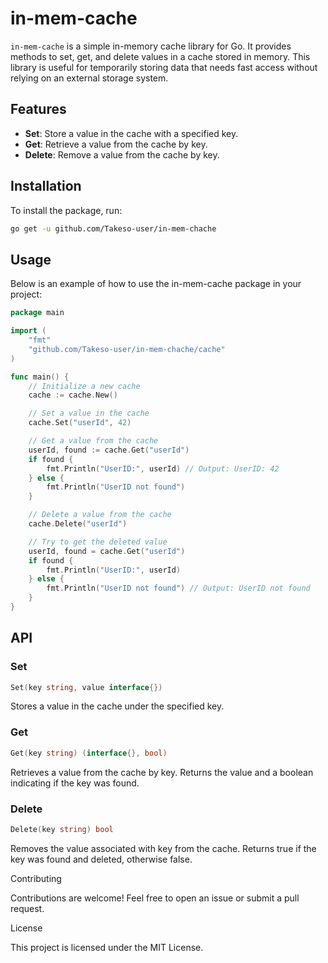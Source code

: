 # in-mem-cache

`in-mem-cache` is a simple in-memory cache library for Go. It provides methods to set, get, and delete values in a cache stored in memory. This library is useful for temporarily storing data that needs fast access without relying on an external storage system.

## Features

- **Set**: Store a value in the cache with a specified key.
- **Get**: Retrieve a value from the cache by key.
- **Delete**: Remove a value from the cache by key.

## Installation

To install the package, run:

```bash
go get -u github.com/Takeso-user/in-mem-chache
```
## Usage

Below is an example of how to use the in-mem-cache package in your project:
```go
package main

import (
    "fmt"
    "github.com/Takeso-user/in-mem-chache/cache"
)

func main() {
    // Initialize a new cache
    cache := cache.New()

    // Set a value in the cache
    cache.Set("userId", 42)

    // Get a value from the cache
    userId, found := cache.Get("userId")
    if found {
        fmt.Println("UserID:", userId) // Output: UserID: 42
    } else {
        fmt.Println("UserID not found")
    }

    // Delete a value from the cache
    cache.Delete("userId")

    // Try to get the deleted value
    userId, found = cache.Get("userId")
    if found {
        fmt.Println("UserID:", userId)
    } else {
        fmt.Println("UserID not found") // Output: UserID not found
    }
}
```

## API
### Set
```go
Set(key string, value interface{})
```
Stores a value in the cache under the specified key.

### Get
```go
Get(key string) (interface{}, bool)
```
Retrieves a value from the cache by key. Returns the value and a boolean indicating if the key was found.

### Delete
```go
Delete(key string) bool
```
Removes the value associated with key from the cache. Returns true if the key was found and deleted, otherwise false.

Contributing

Contributions are welcome! Feel free to open an issue or submit a pull request.

License

This project is licensed under the MIT License.